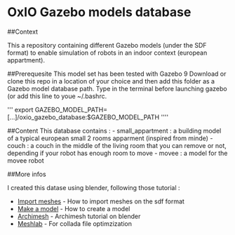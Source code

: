 # OxIO Gazebo models database

##Context

This a repository containing different Gazebo models (under the SDF format) to enable simulation of robots in an indoor context (european appartment).


##Prerequesite
This model set has been tested with Gazebo 9
Download or clone this repo in a location of your choice and then add this folder as a Gazebo model database path.
Type in the terminal before launching gazebo (or add this line to youe ~/.bashrc.

'''
export GAZEBO_MODEL_PATH=[...]/oxio_gazebo_database:$GAZEBO_MODEL_PATH
''''

##Content
This database contains :
        - small_appartment : a building model of a typical european small 2 rooms apparment (inspired from minde)
        - couch : a couch in the middle of the living room that you can remove or not, depending if your robot has enough room to move
        - movee : a model for the movee robot 


##More infos

I created this datase using blender, following those tutorial :

* [Import meshes](http://gazebosim.org/tutorials?tut=import_mesh&cat=build_robot) - How to import meshes on the sdf format
* [Make a model](http://gazebosim.org/tutorials?tut=build_model&cat=build_robot) - How to create a model
* [Archimesh](https://www.youtube.com/watch?v=Y1f0HhyaEnE) - Archimesh tutorial on blender
* [Meshlab](http://www.meshlab.net/) - For collada file optimzization
